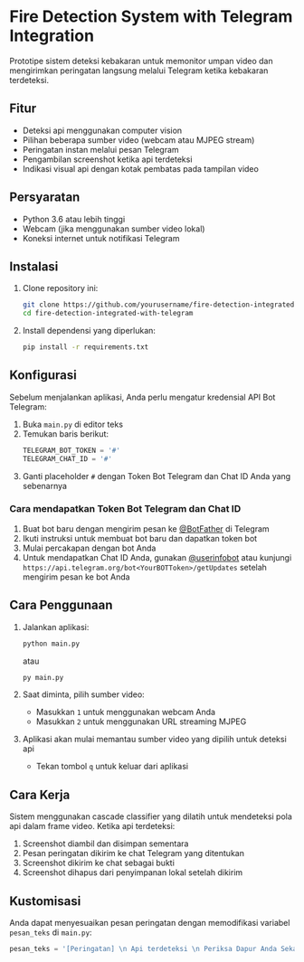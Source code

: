 # Fire Detection System with Telegram Integration

Prototipe sistem deteksi kebakaran untuk memonitor umpan video dan mengirimkan peringatan langsung melalui Telegram ketika kebakaran terdeteksi.

## Fitur

- Deteksi api menggunakan computer vision
- Pilihan beberapa sumber video (webcam atau MJPEG stream)
- Peringatan instan melalui pesan Telegram
- Pengambilan screenshot ketika api terdeteksi 
- Indikasi visual api dengan kotak pembatas pada tampilan video

## Persyaratan

- Python 3.6 atau lebih tinggi
- Webcam (jika menggunakan sumber video lokal)
- Koneksi internet untuk notifikasi Telegram

## Instalasi

1. Clone repository ini:
   ```bash
   git clone https://github.com/yourusername/fire-detection-integrated-with-telegram.git
   cd fire-detection-integrated-with-telegram
   ```

2. Install dependensi yang diperlukan:
   ```bash
   pip install -r requirements.txt
   ```

## Konfigurasi

Sebelum menjalankan aplikasi, Anda perlu mengatur kredensial API Bot Telegram:

1. Buka `main.py` di editor teks
2. Temukan baris berikut:
   ```python
   TELEGRAM_BOT_TOKEN = '#'
   TELEGRAM_CHAT_ID = '#'
   ```
3. Ganti placeholder `#` dengan Token Bot Telegram dan Chat ID Anda yang sebenarnya

### Cara mendapatkan Token Bot Telegram dan Chat ID

1. Buat bot baru dengan mengirim pesan ke [@BotFather](https://t.me/botfather) di Telegram
2. Ikuti instruksi untuk membuat bot baru dan dapatkan token bot
3. Mulai percakapan dengan bot Anda
4. Untuk mendapatkan Chat ID Anda, gunakan [@userinfobot](https://t.me/userinfobot) atau kunjungi `https://api.telegram.org/bot<YourBOTToken>/getUpdates` setelah mengirim pesan ke bot Anda

## Cara Penggunaan

1. Jalankan aplikasi:
   ```bash
   python main.py
   ```
   atau
   ```bash
   py main.py
   ```

2. Saat diminta, pilih sumber video:
   - Masukkan `1` untuk menggunakan webcam Anda
   - Masukkan `2` untuk menggunakan URL streaming MJPEG

3. Aplikasi akan mulai memantau sumber video yang dipilih untuk deteksi api
   - Tekan tombol `q` untuk keluar dari aplikasi

## Cara Kerja

Sistem menggunakan cascade classifier yang dilatih untuk mendeteksi pola api dalam frame video. Ketika api terdeteksi:
1. Screenshot diambil dan disimpan sementara
2. Pesan peringatan dikirim ke chat Telegram yang ditentukan
3. Screenshot dikirim ke chat sebagai bukti
4. Screenshot dihapus dari penyimpanan lokal setelah dikirim

## Kustomisasi

Anda dapat menyesuaikan pesan peringatan dengan memodifikasi variabel `pesan_teks` di `main.py`:

```python
pesan_teks = '[Peringatan] \n Api terdeteksi \n Periksa Dapur Anda Sekarang Juga!!!'
```
